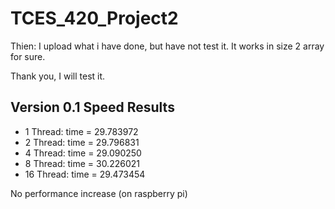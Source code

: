 # TCES_420_Project2
Thien: I upload what i have done, but have not test it. It works in size 2 array for sure. 

Thank you, I will test it.

## Version 0.1 Speed Results
* 1 Thread: time = 29.783972
* 2 Thread: time = 29.796831
* 4 Thread: time = 29.090250
* 8 Thread: time = 30.226021
* 16 Thread: time = 29.473454

No performance increase (on raspberry pi)
